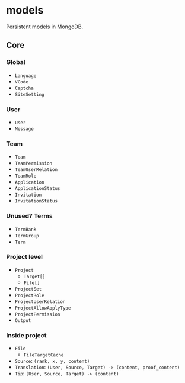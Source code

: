 # models

Persistent models in MongoDB.

## Core


### Global

- `Language`
- `VCode`
- `Captcha`
- `SiteSetting`

### User

- `User`
- `Message`

### Team

- `Team`
- `TeamPermission`
- `TeamUserRelation`
- `TeamRole`
- `Application`
- `ApplicationStatus`
- `Invitation`
- `InvitationStatus`

### Unused? Terms

- `TermBank`
- `TermGroup`
- `Term`

### Project level

- `Project`
    - `Target[]`
    - `File[]`
- `ProjectSet`
- `ProjectRole`
- `ProjectUserRelation`
- `ProjectAllowApplyType`
- `ProjectPermission`
- `Output`

### Inside project

- `File`
    - `FileTargetCache`
- `Source`: `(rank, x, y, content)`
- `Translation`: `(User, Source, Target) -> (content, proof_content)`
- `Tip`: `(User, Source, Target) -> (content)`
